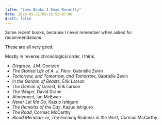 ```yaml
---
title: "Some Books I Read Recently"
date: 2025-05-21T09:18:53-07:00
draft: false
---
```

Some recent books, because I never remember when asked for recommendations.

These are all very good.

Mostly in reverse chronological order, I think.

- *Disgrace*, J.M. Coetzee
- *The Storied Life of A. J. Fikry*, Gabrielle Zevin
- *Tomorrow, and Tomorrow, and Tomorrow*, Gabrielle Zevin
- *In the Garden of Beasts*, Erik Larson
- *The Demon of Unrest*, Erik Larson
- *The Wager*, David Grann
- *Atonement*, Ian McEwan
- *Never Let Me Go*, Kazuo Ishiguro
- *The Remains of the Day*, Kazuo Ishiguro
- *The Road*, Cormac McCarthy
- *Blood Meridian; or, The Evening Redness in the West*, Cormac McCarthy
